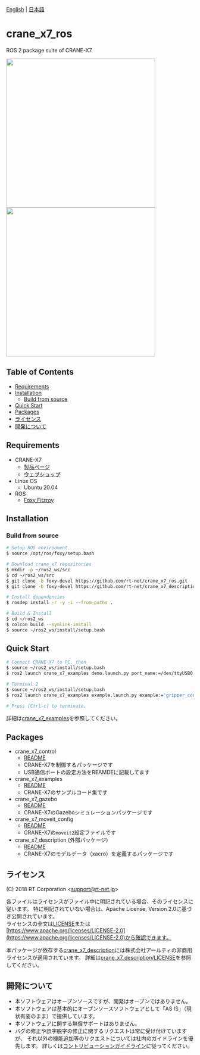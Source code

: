 [English](README.en.md) | [日本語](README.md)

# crane_x7_ros

ROS 2 package suite of CRANE-X7.

<img src=https://rt-net.github.io/images/crane-x7/CRANE-X7-500x500.png width=400px/><img src=https://rt-net.github.io/images/crane-x7/crane_x7_gazebo_ros2.png width=400px />

## Table of Contents

- [Requirements](#requirements)
- [Installation](#installation)
  - [Build from source](#build-from-source)
- [Quick Start](#quick-start)
- [Packages](#packages)
- [ライセンス](#ライセンス)
- [開発について](#開発について)

## Requirements

- CRANE-X7
  - [製品ページ](https://rt-net.jp/products/crane-x7/)
  - [ウェブショップ](https://www.rt-shop.jp/index.php?main_page=product_info&products_id=3660)
- Linux OS
  - Ubuntu 20.04
- ROS
  - [Foxy Fitzroy](https://docs.ros.org/en/foxy/Installation.html)

## Installation

### Build from source

```sh
# Setup ROS environment
$ source /opt/ros/foxy/setup.bash

# Download crane_x7 repositories
$ mkdir -p ~/ros2_ws/src
$ cd ~/ros2_ws/src
$ git clone -b foxy-devel https://github.com/rt-net/crane_x7_ros.git
$ git clone -b foxy-devel https://github.com/rt-net/crane_x7_description.git

# Install dependencies
$ rosdep install -r -y -i --from-paths .

# Build & Install
$ cd ~/ros2_ws
$ colcon build --symlink-install
$ source ~/ros2_ws/install/setup.bash
```

## Quick Start

```sh
# Connect CRANE-X7 to PC, then
$ source ~/ros2_ws/install/setup.bash
$ ros2 launch crane_x7_examples demo.launch.py port_name:=/dev/ttyUSB0

# Terminal 2
$ source ~/ros2_ws/install/setup.bash
$ ros2 launch crane_x7_examples example.launch.py example:='gripper_control'

# Press [Ctrl-c] to terminate.
```

詳細は[crane_x7_examples](./crane_x7_examples/README.md)を参照してください。

## Packages

- crane_x7_control
  - [README](./crane_x7_control/README.md)
  - CRANE-X7を制御するパッケージです
  - USB通信ポートの設定方法をREAMDEに記載してます
- crane_x7_examples
  - [README](./crane_x7_examples/README.md)
  - CRANE-X7のサンプルコード集です
- crane_x7_gazebo
  - [README](./crane_x7_gazebo/README.md)
  - CRANE-X7のGazeboシミュレーションパッケージです
- crane_x7_moveit_config
  - [README](./crane_x7_moveit_config/README.md)
  - CRANE-X7の`moveit2`設定ファイルです
- crane_x7_description (外部パッケージ)
  - [README](https://github.com/rt-net/crane_x7_description/blob/master/README.md)
  - CRANE-X7のモデルデータ（xacro）を定義するパッケージです

## ライセンス

(C) 2018 RT Corporation \<support@rt-net.jp\>

各ファイルはライセンスがファイル中に明記されている場合、そのライセンスに従います。
特に明記されていない場合は、Apache License, Version 2.0に基づき公開されています。  
ライセンスの全文は[LICENSE](./LICENSE)または[https://www.apache.org/licenses/LICENSE-2.0](https://www.apache.org/licenses/LICENSE-2.0)から確認できます。

本パッケージが依存する[crane_x7_description](https://github.com/rt-net/crane_x7_description)には株式会社アールティの非商用ライセンスが適用されています。
詳細は[crane_x7_description/LICENSE](https://github.com/rt-net/crane_x7_description/blob/master/LICENSE)を参照してください。

## 開発について

- 本ソフトウェアはオープンソースですが、開発はオープンではありません。
- 本ソフトウェアは基本的にオープンソースソフトウェアとして「AS IS」（現状有姿のまま）で提供しています。
- 本ソフトウェアに関する無償サポートはありません。
- バグの修正や誤字脱字の修正に関するリクエストは常に受け付けていますが、
それ以外の機能追加等のリクエストについては社内のガイドラインを優先します。
詳しくは[コントリビューションガイドライン](./CONTRIBUTING.md)に従ってください。
